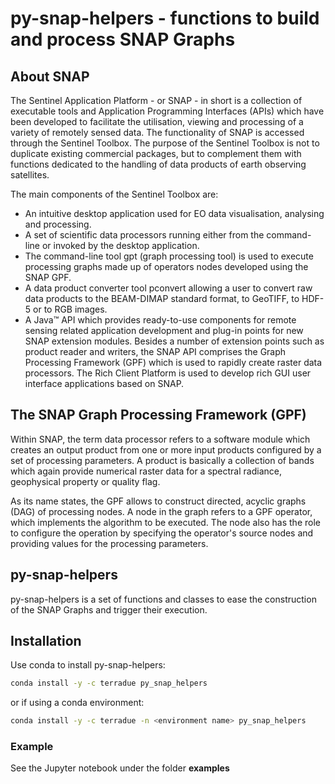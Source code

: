 # py-snap-helpers - functions to build and process SNAP Graphs

## About SNAP

The Sentinel Application Platform - or SNAP - in short is a collection of executable tools and Application Programming Interfaces (APIs) which have been developed to facilitate the utilisation, viewing and processing of a variety of remotely sensed data. The functionality of SNAP is accessed through the Sentinel Toolbox. The purpose of the Sentinel Toolbox is not to duplicate existing commercial packages, but to complement them with functions dedicated to the handling of data products of earth observing satellites.

The main components of the Sentinel Toolbox are:

- An intuitive desktop application used for EO data visualisation, analysing and processing.
- A set of scientific data processors running either from the command-line or invoked by the desktop application.
- The command-line tool gpt (graph processing tool) is used to execute processing graphs made up of operators nodes developed using the SNAP GPF.
- A data product converter tool pconvert allowing a user to convert raw data products to the BEAM-DIMAP standard format, to GeoTIFF, to HDF-5 or to RGB images.
- A Java™ API which provides ready-to-use components for remote sensing related application development and plug-in points for new SNAP extension modules. Besides a number of extension points such as product reader and writers, the SNAP API comprises the Graph Processing Framework (GPF) which is used to rapidly create raster data processors. The Rich Client Platform is used to develop rich GUI user interface applications based on SNAP.

## The SNAP Graph Processing Framework (GPF)

Within SNAP, the term data processor refers to a software module which creates an output product from one or more input products configured by a set of processing parameters. A product is basically a collection of bands which again provide numerical raster data for a spectral radiance, geophysical property or quality flag.

As its name states, the GPF allows to construct directed, acyclic graphs (DAG) of processing nodes. A node in the graph refers to a GPF operator, which implements the algorithm to be executed. The node also has the role to configure the operation by specifying the operator's source nodes and providing values for the processing parameters.

## py-snap-helpers

py-snap-helpers is a set of functions and classes to ease the construction of the SNAP Graphs and trigger their execution.

## Installation

Use conda to install py-snap-helpers:

```bash
conda install -y -c terradue py_snap_helpers
```

or if using a conda environment:

```bash
conda install -y -c terradue -n <environment name> py_snap_helpers
```

### Example

See the Jupyter notebook under the folder **examples**

